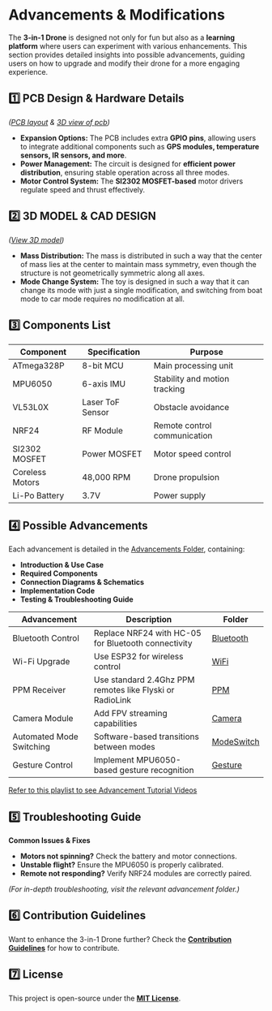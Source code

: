 # Advancements & Modifications

The **3-in-1 Drone** is designed not only for fun but also as a **learning platform** where users can experiment with various enhancements. This section provides detailed insights into possible advancements, guiding users on how to upgrade and modify their drone for a more engaging experience.

## 1️⃣ PCB Design & Hardware Details
*([PCB layout](https://github.com/AdarshSharma24/3-in-1_Bot/tree/main/PCB_layout.jpg) & [3D view of pcb](https://github.com/AdarshSharma24/3-in-1_Bot/tree/main/3D_view.jpg))*

- **Expansion Options:** The PCB includes extra **GPIO pins**, allowing users to integrate additional components such as **GPS modules, temperature sensors, IR sensors, and more**.
- **Power Management:** The circuit is designed for **efficient power distribution**, ensuring stable operation across all three modes.
- **Motor Control System:** The **SI2302 MOSFET-based** motor drivers regulate speed and thrust effectively.

## 2️⃣ 3D MODEL & CAD DESIGN
*([View 3D model](https://github.com/AdarshSharma24/3-in-1_Bot/tree/main/3D_model.png))*
- **Mass Distribution:** The mass is distributed in such a way that the center of mass lies at the center to maintain mass symmetry, even though the structure is not geometrically symmetric along all axes.
- **Mode Change System:** The toy is designed in such a way that it can change its mode with just a single modification, and switching from boat mode to car mode requires no modification at all.



## 3️⃣ Components List
| Component | Specification | Purpose |
|-----------|---------------|---------|
| ATmega328P | 8-bit MCU | Main processing unit |
| MPU6050 | 6-axis IMU | Stability and motion tracking |
| VL53L0X | Laser ToF Sensor | Obstacle avoidance |
| NRF24 | RF Module | Remote control communication |
| SI2302 MOSFET | Power MOSFET | Motor speed control |
| Coreless Motors | 48,000 RPM | Drone propulsion |
| Li-Po Battery | 3.7V | Power supply |

## 4️⃣ Possible Advancements
Each advancement is detailed in the [Advancements Folder](./advancements/), containing:
- **Introduction & Use Case**
- **Required Components**
- **Connection Diagrams & Schematics**
- **Implementation Code**
- **Testing & Troubleshooting Guide**

| Advancement | Description | Folder |
|-------------|-------------|---------|
| Bluetooth Control | Replace NRF24 with HC-05 for Bluetooth connectivity | [Bluetooth](./advancements/Bluetooth) |
| Wi-Fi Upgrade | Use ESP32 for wireless control | [WiFi](./advancements/WiFi) |
| PPM Receiver | Use standard 2.4Ghz PPM remotes like Flyski or RadioLink | [PPM](./advancements/PPM) |
| Camera Module | Add FPV streaming capabilities | [Camera](./advancements/Camera) |
| Automated Mode Switching | Software-based transitions between modes | [ModeSwitch](./advancements/ModeSwitch) |
| Gesture Control | Implement MPU6050-based gesture recognition | [Gesture](./advancements/Gesture) |

[Refer to this playlist to see Advancement Tutorial Videos](https://www.youtube.com/playlist?list=PLTJ5CnqshtICjiJ5V5KsPY_q3sDnV09eV)

## 5️⃣ Troubleshooting Guide
**Common Issues & Fixes**

- **Motors not spinning?** Check the battery and motor connections.
- **Unstable flight?** Ensure the MPU6050 is properly calibrated.
- **Remote not responding?** Verify NRF24 modules are correctly paired.

*(For in-depth troubleshooting, visit the relevant advancement folder.)*

## 6️⃣ Contribution Guidelines
Want to enhance the 3-in-1 Drone further? Check the **[Contribution Guidelines](CONTRIBUTING.md)** for how to contribute.

## 7️⃣ License
This project is open-source under the **[MIT License](LICENSE)**.


